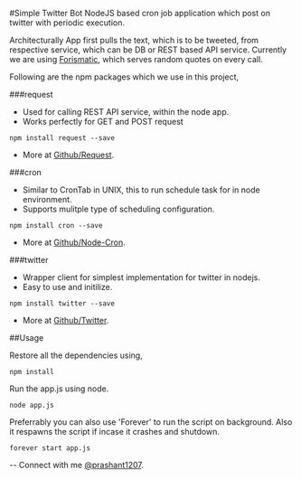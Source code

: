 #Simple Twitter Bot
NodeJS based cron job application which post on twitter with periodic execution.


Architecturally App first pulls the text, which is to be tweeted, from respective service, which can be DB or REST based API service. Currently we are using [Forismatic](http://forismatic.com/en/), which serves random quotes on every call.

Following are the npm packages which we use in this project,

###request
- Used for calling REST API service, within the node app.
- Works perfectly for GET and POST request

```
npm install request --save 
```
- More at [Github/Request](https://github.com/request/request).

###cron
- Similar to CronTab in UNIX, this to run schedule task for in node environment.
- Supports mulitple type of scheduling configuration.

```
npm install cron --save
```
- More at [Github/Node-Cron](https://github.com/kelektiv/node-cron).

###twitter
- Wrapper client for simplest implementation for twitter in nodejs.
- Easy to use and initilize.

```
npm install twitter --save
```
- More at [Github/Twitter](https://github.com/desmondmorris/node-twitter).


##Usage

Restore all the dependencies using,

```
npm install
```
Run the app.js using node.

```
node app.js
```
Preferrably you can also use 'Forever' to run the script on background. Also it respawns the script if incase it crashes and shutdown.

```
forever start app.js
```
--
Connect with me
[@prashant1207](https://twitter.com/prashant1207).
